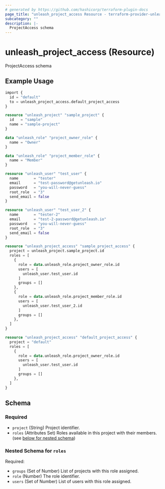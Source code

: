 ```yaml
---
# generated by https://github.com/hashicorp/terraform-plugin-docs
page_title: "unleash_project_access Resource - terraform-provider-unleash"
subcategory: ""
description: |-
  ProjectAccess schema
---
```


# unleash_project_access (Resource)

ProjectAccess schema

## Example Usage

```terraform
import {
  id = "default"
  to = unleash_project_access.default_project_access
}

resource "unleash_project" "sample_project" {
  id   = "sample"
  name = "sample-project"
}

data "unleash_role" "project_owner_role" {
  name = "Owner"
}

data "unleash_role" "project_member_role" {
  name = "Member"
}

resource "unleash_user" "test_user" {
  name       = "tester"
  email      = "test-password@getunleash.io"
  password   = "you-will-never-guess"
  root_role  = "3"
  send_email = false
}

resource "unleash_user" "test_user_2" {
  name       = "tester-2"
  email      = "test-2-password@getunleash.io"
  password   = "you-will-never-guess"
  root_role  = "3"
  send_email = false
}

resource "unleash_project_access" "sample_project_access" {
  project = unleash_project.sample_project.id
  roles = [
    {
      role = data.unleash_role.project_owner_role.id
      users = [
        unleash_user.test_user.id
      ]
      groups = []
    },
    {
      role = data.unleash_role.project_member_role.id
      users = [
        unleash_user.test_user_2.id
      ]
      groups = []
    },
  ]
}

resource "unleash_project_access" "default_project_access" {
  project = "default"
  roles = [
    {
      role = data.unleash_role.project_owner_role.id
      users = [
        unleash_user.test_user.id
      ]
      groups = []
    },
  ]
}
```

<!-- schema generated by tfplugindocs -->
## Schema

### Required

- `project` (String) Project identifier.
- `roles` (Attributes Set) Roles available in this project with their members. (see [below for nested schema](#nestedatt--roles))

<a id="nestedatt--roles"></a>
### Nested Schema for `roles`

Required:

- `groups` (Set of Number) List of projects with this role assigned.
- `role` (Number) The role identifier.
- `users` (Set of Number) List of users with this role assigned.
